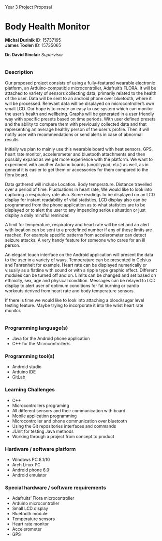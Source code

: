 Year 3 Project Proposal

# Body Health Monitor

**Michal Durinik**		ID:	15737195  
**James Toolen**		ID: 15735065

**Dr. David Sinclair**		*Supervisor*

# 
### Description
Our proposed project consists of using a fully-featured wearable electronic platform, an Arduino-compatible microcontroller, Adafruit’s FLORA. It will be attached to variety of sensors collecting data, primarily related to the health of the user. Data will be sent to an android phone over bluetooth, where it will be processed. Relevant data will be displayed on microcontroller’s own small LCD. Our hope is to create an easy to use system which can monitor the user’s health and wellbeing. Graphs will be generated in a user friendly way with specific presets based on time periods. With user defined presets and the ability to compare them with previously collected data and that representing an average healthy person of the user's profile. Then it will notify user with recommendations or send alerts in case of abnormal results.

Initially we plan to mainly use this wearable board with heat sensors, GPS, heart rate monitor, accelerometer and bluetooth attachments and then possibly expand as we get more experience with the platform. We want to experiment with another Arduino boards (uno/lilypad, etc.) as well, as in general it is easier to get them or accessories for them compared to the flora board. 

Data gathered will include Location. Body temperature. Distance travelled over a period of time. Fluctuations in heart rate, We would like to look into capturing a respiratory rate also. Some readings to be displayed on an LCD display for instant readability of vital statistics, LCD display also can be programmed from the phone application as to what statistics are to be displayed or to alert the user to any impending serious situation or just display a daily mindful reminder.

A limit for temperature, respiratory and heart rate will be set and an alert with location can be sent to a predefined number if any of these limits are reached. For example specific patterns from accelerometer can detect seizure attacks. A very handy feature for someone who cares for an ill person.

An elegant touch interface on the Android application will present the data to the user in a variety of ways. Temperature can be presented in Celsius and Fahrenheit for example. Heart rate can be displayed numerically or visually as a flatline with sound or with a ripple type graphic effect. Different modules can be turned off and on. Limits can be changed and set based on ethnicity, sex, age and physical condition. Messages can be relayed to LCD display to alert user of optimum conditions for fat burning or cardio workouts derived from heart rate and body temperature sensors.

If there is time we would like to look into attaching a blood\sugar level testing feature. Maybe trying to incorporate it into the wrist heart rate monitor.
# 
### Programming language(s) 
-	Java for the Android phone application
-	C++ for the Microcontroller/s

### Programming tool(s)
-	Android studio
-	Arduino IDE
-	GitLab

### Learning Challenges
-	C++
-   Microcontrollers programing
-   All different sensors and their communication with board
-   Mobile application programming
-   Microcontroller and phone communication over bluetooth
-	Using the Git repositories interfaces and commands
-	JUnit for testing Java methods
-	Working through a project from concept to product

### Hardware / software platform
-	Windows PC 8.1/10
-	Arch Linux PC
-	Android phone 6.0
-	Android emulator
	
### Special hardware / software requirements
-	Adafruits’ Flora microcontroller
-	Arduino microcontroller
-	Small LCD display
-	Bluetooth module
-	Temperature sensors
-	Heart rate monitor
-	Accelerometer
-	GPS
